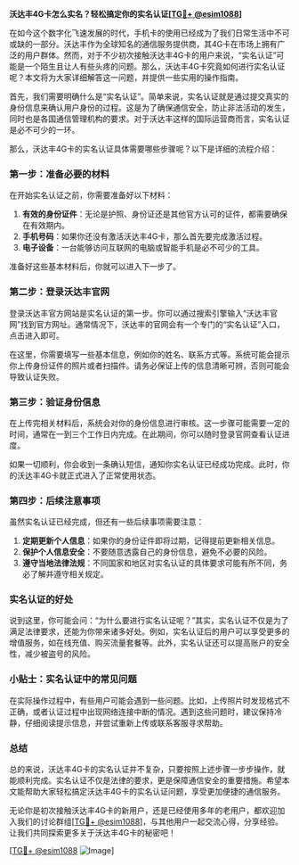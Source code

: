 **沃达丰4G卡怎么实名？轻松搞定你的实名认证[[TG💪+ @esim1088](https://t.me/s/esim1088)]**

在如今这个数字化飞速发展的时代，手机卡的使用已经成为了我们日常生活中不可或缺的一部分。沃达丰作为全球知名的通信服务提供商，其4G卡在市场上拥有广泛的用户群体。然而，对于不少初次接触沃达丰4G卡的用户来说，“实名认证”可能是一个陌生且让人有些头疼的问题。那么，沃达丰4G卡究竟如何进行实名认证呢？本文将为大家详细解答这一问题，并提供一些实用的操作指南。

首先，我们需要明确什么是“实名认证”。简单来说，实名认证就是通过提交真实的身份信息来确认用户身份的过程。这是为了确保通信安全，防止非法活动的发生，同时也是各国通信管理机构的要求。对于沃达丰这样的国际运营商而言，实名认证是必不可少的一环。

那么，沃达丰4G卡的实名认证具体需要哪些步骤呢？以下是详细的流程介绍：

### **第一步：准备必要的材料**
在开始实名认证之前，你需要准备好以下材料：
1. **有效的身份证件**：无论是护照、身份证还是其他官方认可的证件，都需要确保在有效期内。
2. **手机号码**：如果你还没有激活沃达丰4G卡，那么首先要完成激活过程。
3. **电子设备**：一台能够访问互联网的电脑或智能手机是必不可少的工具。

准备好这些基本材料后，你就可以进入下一步了。

### **第二步：登录沃达丰官网**
登录沃达丰官方网站是实名认证的第一步。你可以通过搜索引擎输入“沃达丰官网”找到官方网址。通常情况下，沃达丰的官网会有一个专门的“实名认证”入口，点击进入即可。

在这里，你需要填写一些基本信息，例如你的姓名、联系方式等。系统可能会提示你上传身份证件的照片或者扫描件。请务必保证上传的信息清晰可辨，否则可能会导致认证失败。

### **第三步：验证身份信息**
在上传完相关材料后，系统会对你的身份信息进行审核。这一步骤可能需要一定的时间，通常在一到三个工作日内完成。在此期间，你可以随时登录官网查看认证进度。

如果一切顺利，你会收到一条确认短信，通知你实名认证已经成功完成。此时，你的沃达丰4G卡就正式进入了正常使用状态。

### **第四步：后续注意事项**
虽然实名认证已经完成，但还有一些后续事项需要注意：
1. **定期更新个人信息**：如果你的身份证件即将过期，记得提前更新相关信息。
2. **保护个人信息安全**：不要随意透露自己的身份信息，避免不必要的风险。
3. **遵守当地法律法规**：不同国家和地区对实名认证的具体要求可能有所不同，务必了解并遵守相关规定。

### **实名认证的好处**
说到这里，你可能会问：“为什么要进行实名认证呢？”其实，实名认证不仅是为了满足法律要求，还能为你带来诸多好处。例如，实名认证后的用户可以享受更多的增值服务，如在线充值、购买流量套餐等。此外，实名认证还可以提高账户的安全性，减少被盗号的风险。

### **小贴士：实名认证中的常见问题**
在实际操作过程中，有些用户可能会遇到一些问题。比如，上传照片时发现格式不正确，或者认证过程中出现网络连接中断的情况。遇到这些问题时，建议保持冷静，仔细阅读提示信息，并尝试重新上传或联系客服寻求帮助。

### **总结**
总的来说，沃达丰4G卡的实名认证并不复杂，只要按照上述步骤一步步操作，就能顺利完成。实名认证不仅是法律的要求，更是保障通信安全的重要措施。希望本文能帮助大家轻松搞定沃达丰4G卡的实名认证问题，享受更加便捷的通信服务。

无论你是初次接触沃达丰4G卡的新用户，还是已经使用多年的老用户，都欢迎加入我们的讨论群组[[TG💪+ @esim1088](https://t.me/s/esim1088)]，与其他用户一起交流心得，分享经验。让我们共同探索更多关于沃达丰4G卡的秘密吧！

[[TG💪+ @esim1088](https://t.me/s/esim1088) ![Image](https://i.postimg.cc/4NQfJmqS/Snipaste-2025-05-13-00-14-12.png)]
